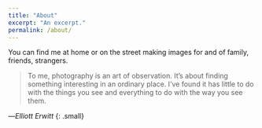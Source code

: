```yaml
---
title: "About"
excerpt: "An excerpt."
permalink: /about/
---
```


You can find me at home or on the street making images for and of family, friends, strangers.

> To me, photography is an art of observation. It’s about finding something interesting in an ordinary place. I’ve found it has little to do with the things you see and everything to do with the way you see them. 

—<cite>Elliott Erwitt</cite>
{: .small}

